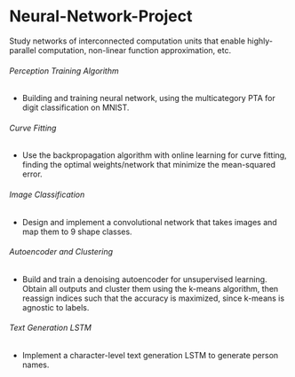 # Neural-Network-Project
Study networks of interconnected computation units that enable highly-parallel computation, non-linear function approximation, etc.

###### Perception Training Algorithm
- Building and training neural network, using the multicategory PTA for digit classification on MNIST.  
###### Curve Fitting
- Use the backpropagation algorithm with online learning for curve fitting, finding the optimal weights/network that minimize the mean-squared error.  
###### Image Classification
- Design and implement a convolutional network that takes images and map them to 9 shape classes.  
###### Autoencoder and Clustering
- Build and train a denoising autoencoder for unsupervised learning. Obtain all outputs and cluster them using the k-means algorithm, then reassign indices such that the accuracy is maximized, since k-means is agnostic to labels.  
###### Text Generation LSTM
- Implement a character-level text generation LSTM to generate person names.
